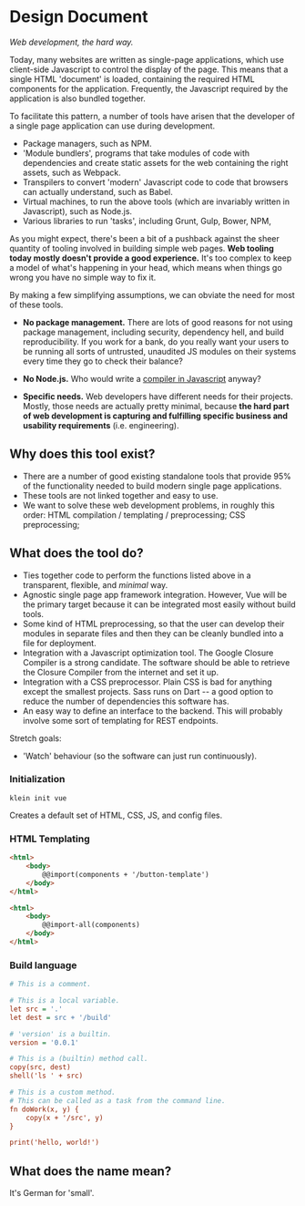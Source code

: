 # Design Document

*Web development, the hard way.*

Today, many websites are written as single-page applications, which use client-side Javascript to control the display of the page. This means that a single HTML 'document' is loaded, containing the required HTML components for the application. Frequently, the Javascript required by the application is also bundled together. 

To facilitate this pattern, a number of tools have arisen that the developer of a single page application can use during development.

- Package managers, such as NPM.
- 'Module bundlers', programs that take modules of code with dependencies and create static assets for the web containing the right assets, such as Webpack.
- Transpilers to convert 'modern' Javascript code to code that browsers can actually understand, such as Babel.
- Virtual machines, to run the above tools (which are invariably written in Javascript), such as Node.js.
- Various libraries to run 'tasks', including Grunt, Gulp, Bower, NPM,  

As you might expect, there's been a bit of a pushback against the sheer quantity of tooling involved in building simple web pages. **Web tooling today mostly doesn't provide a good experience.** It's too complex to keep a model of what's happening in your head, which means when things go wrong you have no simple way to fix it.

By making a few simplifying assumptions, we can obviate the need for most of these tools.

- **No package management.** There are lots of good reasons for not using package management, including security, dependency hell, and build reproducibility. If you work for a bank, do you really want your users to be running all sorts of untrusted, unaudited JS modules on their systems every time they go to check their balance?

- **No Node.js.** Who would write a [compiler in Javascript](https://github.com/oscarcs/bplus) anyway? 

- **Specific needs.** Web developers have different needs for their projects. Mostly, those needs are actually pretty minimal, because **the hard part of web development is capturing and fulfilling specific business and usability requirements** (i.e. engineering).

## Why does this tool exist?

- There are a number of good existing standalone tools that provide 95% of the functionality needed to build modern single page applications.
- These tools are not linked together and easy to use.
- We want to solve these web development problems, in roughly this order: HTML compilation / templating / preprocessing; CSS preprocessing; 

## What does the tool do?

- Ties together code to perform the functions listed above in a transparent, flexible, and *minimal* way.
- Agnostic single page app framework integration. However, Vue will be the primary target because it can be integrated most easily without build tools.
- Some kind of HTML preprocessing, so that the user can develop their modules in separate files and then they can be cleanly bundled into a file for deployment.
- Integration with a Javascript optimization tool. The Google Closure Compiler is a strong candidate. The software should be able to retrieve the Closure Compiler from the internet and set it up.
- Integration with a CSS preprocessor. Plain CSS is bad for anything except the smallest projects. Sass runs on Dart -- a good option to reduce the number of dependencies this software has.
- An easy way to define an interface to the backend. This will probably involve some sort of templating for REST endpoints.

Stretch goals:

- 'Watch' behaviour (so the software can just run continuously). 

### Initialization

```
klein init vue
```
Creates a default set of HTML, CSS, JS, and config files.

### HTML Templating

```html
<html>
    <body>
        @@import(components + '/button-template')
    </body>
</html>
```
```html
<html>
    <body>
        @@import-all(components)
    </body>
</html>
```

### Build language
```ini
# This is a comment.

# This is a local variable.
let src = '.'
let dest = src + '/build'

# 'version' is a builtin.
version = '0.0.1'

# This is a (builtin) method call.
copy(src, dest)
shell('ls ' + src)

# This is a custom method. 
# This can be called as a task from the command line.
fn doWork(x, y) {
    copy(x + '/src', y)
}

print('hello, world!')
```

## What does the name mean?

It's German for 'small'.
